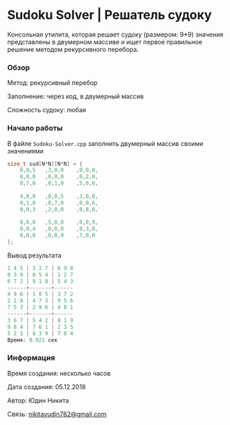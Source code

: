 # Sudoku Solver | Решатель судоку

Консольная утилита, которая решает судоку (размером: 9*9) значения представлены в двумерном массиве и ищет первое правильное решение методом рекурсивного перебора.

### Обзор

Метод: рекурсивный перебор

Заполнение: через код, в двумерный массив

Сложность судоку: любая

### Начало работы

В файле `Sudoku-Solver.cpp` заполнить двумерный массив своими значениями

```C++
size_t sud[N*N][N*N] = {
	0,0,5   ,3,0,0    ,0,0,0,
	8,0,0   ,0,0,0    ,0,2,0,
	0,7,0   ,0,1,0    ,5,0,0,
  
	4,0,0   ,0,0,5    ,3,0,0,
	0,1,0   ,0,7,0    ,0,0,6,
	0,0,3   ,2,0,0    ,0,8,0,
  
	0,6,0   ,5,0,0    ,0,0,9,
	0,0,4   ,0,0,0    ,0,3,0,
	0,0,0   ,0,0,9    ,7,0,0
};
```

Вывод результата

```C++
1 4 5 | 3 2 7 | 6 9 8
8 3 9 | 6 5 4 | 1 2 7
6 7 2 | 9 1 8 | 5 4 3
------+-------+------
4 9 6 | 1 8 5 | 3 7 2
2 1 8 | 4 7 3 | 9 5 6
7 5 3 | 2 9 6 | 4 8 1
------+-------+------
3 6 7 | 5 4 2 | 8 1 9
9 8 4 | 7 6 1 | 2 3 5
5 2 1 | 8 3 9 | 7 6 4
Время: 0.021 сек
```

### Информация

Время создания: несколько часов

Дата создания: 05.12.2018

Автор: Юдин Никита

Связь: nikitayudin782@gmail.com
